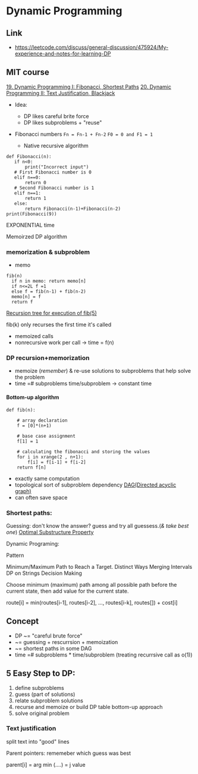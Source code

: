 # Dynamic Programming

## Link
- https://leetcode.com/discuss/general-discussion/475924/My-experience-and-notes-for-learning-DP

## MIT course 
[19. Dynamic Programming I: Fibonacci, Shortest Paths](https://www.youtube.com/watch?v=OQ5jsbhAv_M&t=1741s)
[20. Dynamic Programming II: Text Justification, Blackjack](https://www.youtube.com/watch?v=ENyox7kNKeY)

- Idea: 
  - DP likes careful brite force
  - DP likes subproblems + "reuse"

- Fibonacci numbers
```Fn = Fn-1 + Fn-2```
```F0 = 0 and F1 = 1```
  - Native recursive algorithm
 
 ```
def Fibonacci(n): 
    if n<0: 
        print("Incorrect input") 
    # First Fibonacci number is 0 
    elif n==0: 
        return 0
    # Second Fibonacci number is 1 
    elif n==1: 
        return 1
    else: 
        return Fibonacci(n-1)+Fibonacci(n-2) 
print(Fibonacci(9))  
 ```
EXPONENTIAL time

Memoirzed DP algorithm

### memorization & subproblem
  - memo
  ```
 fib(n) 
    if n in memo: return memo[n]
    if n<=2L f =1
    else f = fib(n-1) + fib(n-2)
    memo[n] = f
    return f
 ```          
[Recursion tree for execution of fib(5)](https://www.geeksforgeeks.org/overlapping-subproblems-property-in-dynamic-programming-dp-1/)

fib(k) only recurses the first time it's called 
- memoized calls
- nonrecursive work per call  -> time = f(n)

### DP recursion+memorization
- memoize (*remember*) & re-use solutions to subproblems that help solve the problem
- time =# subproblems time/subproblem -> constant time

#### Bottom-up algorithm
```
def fib(n): 
  
    # array declaration 
    f = [0]*(n+1) 
  
    # base case assignment 
    f[1] = 1
  
    # calculating the fibonacci and storing the values 
    for i in xrange(2 , n+1): 
        f[i] = f[i-1] + f[i-2] 
    return f[n] 
```
- exactly same computation
- topological sort of subproblem dependency [DAG(Directed acyclic graph)](https://en.wikipedia.org/wiki/Directed_acyclic_graph)
- can often save space

### Shortest paths:
Guessing: don't know the answer? guess and try all guessess.(*& take best one*)
[Optimal Substructure Property](https://www.geeksforgeeks.org/optimal-substructure-property-in-dynamic-programming-dp-2/)




Dynamic Programing:

Pattern
			
Minimum/Maximum Path to Reach a Target.
Distinct Ways
Merging Intervals
DP on Strings
Decision Making 


Choose minimum (maximum) path among all possible path before the current state, then add value for the current state.

route[i] = min(routes[i-1], routes[i-2], …, routes[i-k], routes[]) + cost[i]
 

## Concept
- DP ~= "careful brute force"
- ~= guessing + rescurrsion + memoization
- ~= shortest paths in some DAG
- time =# subproblems * time/subproblem (treating recurrsive call as o(1))

## 5 Easy Step to DP:
1. define subproblems
2. guess (part of solutions)
3. relate subproblem solutions
4. recurse and memoize or build DP table bottom-up approach 
5. solve original problem 

### Text justification 
split text into "good" lines


Parent pointers: rememeber
which guess was best

parent[i] = arg min (....) = j value 
